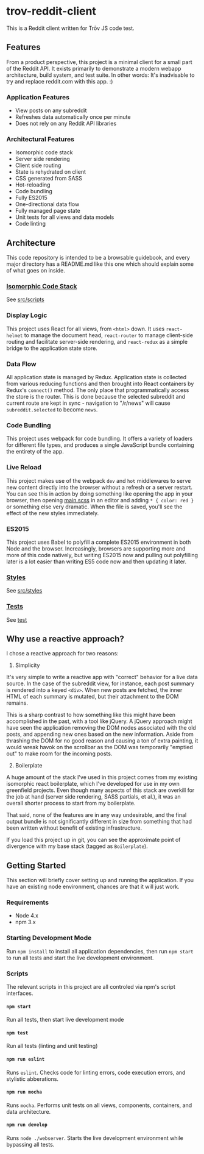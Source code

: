 # trov-reddit-client
This is a Reddit client written for Trōv JS code test.

## Features
From a product perspective, this project is a minimal client for a small part of the Reddit API. It exists primarily to demonstrate a modern webapp architecture, build system, and test suite. In other words: It's inadvisable to try and replace reddit.com with this app. :)

### Application Features
* View posts on any subreddit
* Refreshes data automatically once per minute
* Does not rely on any Reddit API libraries

### Architectural Features
* Isomorphic code stack
* Server side rendering
* Client side routing
* State is rehydrated on client
* CSS generated from SASS
* Hot-reloading
* Code bundling
* Fully ES2015
* One-directional data flow
* Fully managed page state
* Unit tests for all views and data models
* Code linting

## Architecture
This code repository is intended to be a browsable guidebook, and every major directory has a README.md like this one which should explain some of what goes on inside.

### [Isomorphic Code Stack](src/scripts)
See [src/scripts](src/scripts)

### Display Logic
This project uses React for all views, from `<html>` down. It uses `react-helmet` to manage the document head, `react-router` to manage client-side routing and facilitate server-side rendering, and `react-redux` as a simple bridge to the application state store.

### Data Flow
All application state is managed by Redux. Application state is collected from various reducing functions and then brought into React containers by Redux's `connect()` method. The only place that programmatically access the store is the router. This is done because the selected subreddit and current route are kept in sync - navigation to "/r/news" will cause `subreddit.selected` to become `news`.

### Code Bundling
This project uses webpack for code bundling. It offers a variety of loaders for different file types, and produces a single JavaScript bundle containing the entirety of the app.

### Live Reload
This project makes use of the webpack `dev` and `hot` middlewares to serve new content directly into the browser without a refresh or a server restart. You can see this in action by doing something like opening the app in your browser, then opening [main.scss](src/styles/main.scss) in an editor and adding `* { color: red }` or something else very dramatic. When the file is saved, you'll see the effect of the new styles immediately.

### ES2015
This project uses Babel to polyfill a complete ES2015 environment in both Node and the browser. Increasingly, browsers are supporting more and more of this code natively, but writing ES2015 now and pulling out polyfilling later is a lot easier than writing ES5 code now and then updating it later.

### [Styles](src/styles)
See [src/styles](src/styles)

### [Tests](test)
See [test](test)


## Why use a reactive approach?
I chose a reactive approach for two reasons:

1. Simplicity

  It's very simple to write a reactive app with "correct" behavior for a live data source. In the case of the subreddit view, for instance, each post summary is rendered into a keyed `<div>`. When new posts are fetched, the inner HTML of each summary is mutated, but their attachment to the DOM remains.

  This is a sharp contrast to how something like this might have been accomplished in the past, with a tool like jQuery. A jQuery approach might have seen the application removing the DOM nodes associated with the old posts, and appending new ones based on the new information. Aside from thrashing the DOM for no good reason and causing a ton of extra painting, it would wreak havok on the scrollbar as the DOM was temporarily "emptied out" to make room for the incoming posts.

2. Boilerplate

  A huge amount of the stack I've used in this project comes from my existing isomorphic react boilerplate, which I've developed for use in my own greenfield projects. Even though many aspects of this stack are overkill for the job at hand (server side rendering, SASS partials, et al.), it was an overall shorter process to start from my boilerplate.

  That said, none of the features are in any way undesirable, and the final output bundle is not significantly different in size from something that had been written without benefit of existing infrastructure.

  If you load this project up in git, you can see the approximate point of divergence with my base stack (tagged as `Boilerplate`).

## Getting Started
This section will briefly cover setting up and running the application. If you have an existing node environment, chances are that it will just work.

### Requirements
* Node 4.x
* npm 3.x

### Starting Development Mode
Run `npm install` to install all application dependencies, then run `npm start` to run all tests and start the live development environment.

### Scripts
The relevant scripts in this project are all controled via npm's script interfaces.

#### `npm start`
Run all tests, then start live development mode

#### `npm test`
Run all tests (linting and unit testing)

#### `npm run eslint`
Runs `eslint`. Checks code for linting errors, code execution errors, and stylistic abberations.

#### `npm run mocha`
Runs `mocha`. Performs unit tests on all views, components, containers, and data architecture.

#### `npm run develop`
Runs `node ./webserver`. Starts the live development environment while bypassing all tests.
